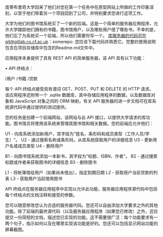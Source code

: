 庞蒂布里奇大学回来了他们对您在第一个任务中在原型网站上所做的工作印象深刻，以至于他们带着另一个项目回到了公司，并特别要求您进行这项工作。

大学为他们的图书馆系统买了一个新的后端。这是一个简单的服务器应用程序，允许大学跟踪他们拥有的书籍，图书馆用户，以及哪些用户借了哪些书。不幸的是，他们忘了为系统买一个前端，所以他们需要你写一个。
库服务器的代码可在git@gitlab.cs.cf.ac.uk：somerepo .您应该下载代码并熟悉它。完整的使用说明包含在项目存储库中包含的Readme.md文件中。

应用程序本身提供了具有 REST API 的简单服务器，该 API 具有以下功能：

• API 终结点：

 /用户
 /书籍
 /贷款

每个 API 终结点接受具有谓词 GET、POST、PUT 和 DELETE 的 HTTP 请求。
该应用程序还附带一个 .sqlite 数据库，其中存储应用程序的数据，以及数据库对象和 JavaScript 对象之间的 ORM 映射。有关 API 服务器的进一步文档可在库系统源代码中通过提供的测试提供。

您的任务是创建一个前端网站，该网站与此 API 接口，以提供大学请求的库功能。图书馆员将使用该系统来管理其图书馆和相关数据。您的前端应允许他们：

U1 - 向库系统添加新用户，其字段为"姓名、条形码和成员类型（工作人员/学生）"。
U2 - 通过搜索名称或条形码，从库系统获取用户的详细信息
U3 - 更新用户名或成员类型
U4 - 删除用户

B1 - 向图书馆系统添加一本新书，其字段为"标题、ISBN、作者"。
B2 - 通过搜索标题或作者来获取图书的详细信息
B3 - 删除图书

L1 - 将帐簿借给用户（如果尚未借出），指定到期日期
L2 - 获取用户当前贷款的列表
L3 - 获取用户当前借用图书

API 终结点在服务器应用程序中实现以允许此功能，服务器应用程序源代码中包括每个终结点的文档注释和接受的参数。

您可以随意修改您认为合适的服务器代码。您还可以自由添加大学要求之外的其他功能。除了前端的最终源代码（以及服务器应用程序（如果您已修改）之外，还应提交一份简短的文档，描述您已实现的功能。这不需要很广泛：每个功能要求有一两个句子，指示如何以及在哪里实现该功能是好的。您还可以包括显示网站功能的屏幕截图。
